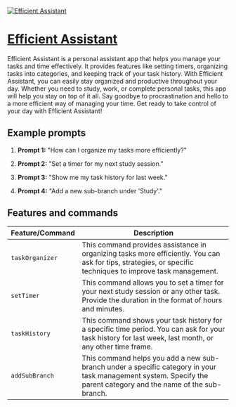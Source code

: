 [![Efficient Assistant](https://files.oaiusercontent.com/file-Yb1GJluaayGiCylPeIhCnUc4?se=2123-10-18T04%3A30%3A32Z&sp=r&sv=2021-08-06&sr=b&rscc=max-age%3D31536000%2C%20immutable&rscd=attachment%3B%20filename%3D8e2b38d4-7989-4623-8ac4-eba6b3968a04.png&sig=NtDSYSc4ys15NMdPLkbso0k2UaTY2Ky2CIwUgs9dfn8%3D)](https://chat.openai.com/g/g-o6ZuC3T1Z-efficient-assistant)

# [Efficient Assistant](https://chat.openai.com/g/g-o6ZuC3T1Z-efficient-assistant)

Efficient Assistant is a personal assistant app that helps you manage your tasks and time effectively. It provides features like setting timers, organizing tasks into categories, and keeping track of your task history. With Efficient Assistant, you can easily stay organized and productive throughout your day. Whether you need to study, work, or complete personal tasks, this app will help you stay on top of it all. Say goodbye to procrastination and hello to a more efficient way of managing your time. Get ready to take control of your day with Efficient Assistant!

## Example prompts

1. **Prompt 1:** "How can I organize my tasks more efficiently?"

2. **Prompt 2:** "Set a timer for my next study session."

3. **Prompt 3:** "Show me my task history for last week."

4. **Prompt 4:** "Add a new sub-branch under 'Study'."


## Features and commands

| Feature/Command | Description |
| --- | --- |
| `taskOrganizer` | This command provides assistance in organizing tasks more efficiently. You can ask for tips, strategies, or specific techniques to improve task management. |
| `setTimer` | This command allows you to set a timer for your next study session or any other task. Provide the duration in the format of hours and minutes. |
| `taskHistory` | This command shows your task history for a specific time period. You can ask for your task history for last week, last month, or any other time frame. |
| `addSubBranch` | This command helps you add a new sub-branch under a specific category in your task management system. Specify the parent category and the name of the sub-branch. |